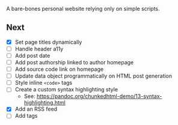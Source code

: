 A bare-bones personal website relying only on simple scripts.

## Next
- [x] Set page titles dynamically
- [ ] Handle header a11y
- [ ] Add post date
- [ ] Add post authorship linked to author homepage
- [ ] Add source code link on homepage
- [ ] Update data object programmatically on HTML post generation
- [ ] Style inline `<code>` tags
- [ ] Create a custom syntax highlighting style 
  - See: <https://pandoc.org/chunkedhtml-demo/13-syntax-highlighting.html>
- [x] Add an RSS feed
- [ ] Add tags
